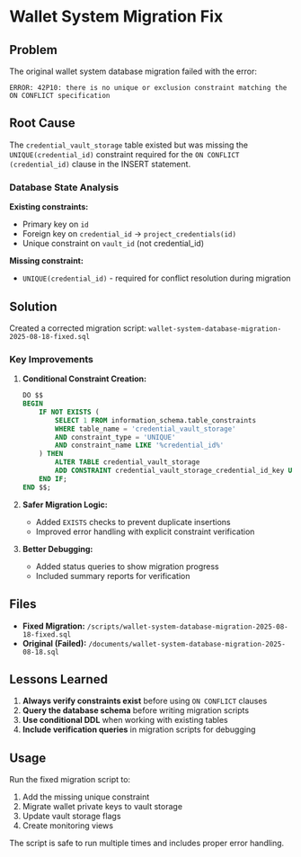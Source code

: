 # Wallet System Migration Fix

## Problem

The original wallet system database migration failed with the error:
```
ERROR: 42P10: there is no unique or exclusion constraint matching the ON CONFLICT specification
```

## Root Cause

The `credential_vault_storage` table existed but was missing the `UNIQUE(credential_id)` constraint required for the `ON CONFLICT (credential_id)` clause in the INSERT statement.

### Database State Analysis

**Existing constraints:**
- Primary key on `id`
- Foreign key on `credential_id` → `project_credentials(id)`
- Unique constraint on `vault_id` (not credential_id)

**Missing constraint:**
- `UNIQUE(credential_id)` - required for conflict resolution during migration

## Solution

Created a corrected migration script: `wallet-system-database-migration-2025-08-18-fixed.sql`

### Key Improvements

1. **Conditional Constraint Creation:**
   ```sql
   DO $$
   BEGIN
       IF NOT EXISTS (
           SELECT 1 FROM information_schema.table_constraints 
           WHERE table_name = 'credential_vault_storage' 
           AND constraint_type = 'UNIQUE'
           AND constraint_name LIKE '%credential_id%'
       ) THEN
           ALTER TABLE credential_vault_storage 
           ADD CONSTRAINT credential_vault_storage_credential_id_key UNIQUE (credential_id);
       END IF;
   END $$;
   ```

2. **Safer Migration Logic:**
   - Added `EXISTS` checks to prevent duplicate insertions
   - Improved error handling with explicit constraint verification

3. **Better Debugging:**
   - Added status queries to show migration progress
   - Included summary reports for verification

## Files

- **Fixed Migration:** `/scripts/wallet-system-database-migration-2025-08-18-fixed.sql`
- **Original (Failed):** `/documents/wallet-system-database-migration-2025-08-18.sql`

## Lessons Learned

1. **Always verify constraints exist** before using `ON CONFLICT` clauses
2. **Query the database schema** before writing migration scripts
3. **Use conditional DDL** when working with existing tables
4. **Include verification queries** in migration scripts for debugging

## Usage

Run the fixed migration script to:
1. Add the missing unique constraint
2. Migrate wallet private keys to vault storage
3. Update vault storage flags
4. Create monitoring views

The script is safe to run multiple times and includes proper error handling.

